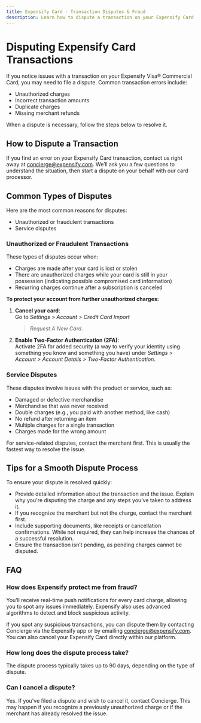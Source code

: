 ```yaml
---
title: Expensify Card - Transaction Disputes & Fraud  
description: Learn how to dispute a transaction on your Expensify Card and how to protect yourself from fraud.
---
```


# Disputing Expensify Card Transactions

If you notice issues with a transaction on your Expensify Visa® Commercial Card, you may need to file a dispute. Common transaction errors include:

- Unauthorized charges
- Incorrect transaction amounts
- Duplicate charges
- Missing merchant refunds

When a dispute is necessary, follow the steps below to resolve it.

## How to Dispute a Transaction

If you find an error on your Expensify Card transaction, contact us right away at [concierge@expensify.com](mailto:concierge@expensify.com). We’ll ask you a few questions to understand the situation, then start a dispute on your behalf with our card processor.

## Common Types of Disputes

Here are the most common reasons for disputes:

- Unauthorized or fraudulent transactions
- Service disputes

### Unauthorized or Fraudulent Transactions

These types of disputes occur when:

- Charges are made after your card is lost or stolen
- There are unauthorized charges while your card is still in your possession (indicating possible compromised card information)
- Recurring charges continue after a subscription is canceled

**To protect your account from further unauthorized charges:**

1. **Cancel your card**:  
   Go to _Settings > Account > Credit Card Import_  
   > _Request A New Card_.
   
2. **Enable Two-Factor Authentication (2FA)**:  
   Activate 2FA for added security (a way to verify your identity using something you know and something you have) under _Settings > Account > Account Details > Two-Factor Authentication_.

### Service Disputes

These disputes involve issues with the product or service, such as:

- Damaged or defective merchandise
- Merchandise that was never received
- Double charges (e.g., you paid with another method, like cash)
- No refund after returning an item
- Multiple charges for a single transaction
- Charges made for the wrong amount

For service-related disputes, contact the merchant first. This is usually the fastest way to resolve the issue.

## Tips for a Smooth Dispute Process

To ensure your dispute is resolved quickly:

- Provide detailed information about the transaction and the issue. Explain why you're disputing the charge and any steps you’ve taken to address it.
- If you recognize the merchant but not the charge, contact the merchant first.
- Include supporting documents, like receipts or cancellation confirmations. While not required, they can help increase the chances of a successful resolution.
- Ensure the transaction isn’t pending, as pending charges cannot be disputed.

## FAQ

### **How does Expensify protect me from fraud?**

You’ll receive real-time push notifications for every card charge, allowing you to spot any issues immediately. Expensify also uses advanced algorithms to detect and block suspicious activity.

If you spot any suspicious transactions, you can dispute them by contacting Concierge via the Expensify app or by emailing [concierge@expensify.com](mailto:concierge@expensify.com). You can also cancel your Expensify Card directly within our platform.

### **How long does the dispute process take?**

The dispute process typically takes up to 90 days, depending on the type of dispute.

### **Can I cancel a dispute?**

Yes. If you've filed a dispute and wish to cancel it, contact Concierge. This may happen if you recognize a previously unauthorized charge or if the merchant has already resolved the issue.

